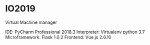 # IO2019
Virtual Machine manager 

IDE: PyCharm Professional 2018.3
Interpreter: Virtualenv python 3.7
Microframework: Flask 1.0.2
Frontend: Vue.js 2.6.10